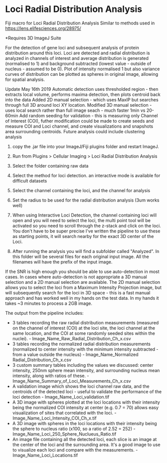 # Loci Radial Distribution Analysis
 
Fiji macro for Loci Radial Distribution Analysis
Similar to methods used in https://lens.elifesciences.org/28975/

*Requires 3D ImageJ Suite

For the detection of gene loci and subsequent analysis of protein distribution around this loci.
Loci are detected and radial distribution is analyzed in channels of interest and average distribution is generated (normalised to 1) and background subtracted (lowest value - outside of nucleus - assumed to be 0). Plot of intensity normalised 1 but also variance curves of distribution can be plotted as spheres in original image, allowing for spatial analysis.

Update May 16th 2019
Automatic detection uses thresholded region - then extracts local volume, performs maxima detection, then plots centroid back into the data
Added 2D manual selection - which uses MaxIP but searches through full 3D around loci XY location.
Modified 3D manual selection - uses local search rather than full image seach - much faster 1min vs 20-60min
Add random seeding for validation - this is measuring only Channel of Interest (COI), futher modification could be made to create seeds and measure COI and Loci channel, and create visualizations and snapshots area surrounding centroids. Future analysis could include clustering analysis


1. copy the .jar file into your ImageJ/Fiji plugins folder and restart ImageJ.
2. Run from Plugins > Cellular Imaging > Loci Radial Distribution Analysis
3. Select the folder containing raw data
4. Select the method for loci detection. an interactive mode is available for difficult datasets
5. Select the channel containing the loci, and the channel for analysis
6. Set the radius to be used for the radial distribution analysis (3um works well)

7. When using Interactive Loci Detection, the channel containing loci will open and you will need to select the loci, the multi point tool will be activated so you need to scroll through the z-stack and click on the loci. You don't have to be super precise I've written the pipeline to use these as starting points, it will search nearby for the exact 3D center of the Loci.

8. After running the analysis you will find a subfolder called "Analyzed". In this folder will be several files for each original input image. All the filenames will have the prefix of the input image.

If the SNR is high enough you should be able to use auto-detection in most cases. In cases where auto-detection is not appropriate a 3D manual selection and a 2D manual selection are available. The 2D manual selection allows you to select the loci from a Maximum Intensity Projection image, but will subsequently search for the loci in 3D space - this is a fast manual approach and has worked well in my hands on the test data. In my hands it takes ~3 minutes to process a 2GB image.

The output from the pipeline includes:
- 3 tables recording the raw radial distribution measurements (measured on the channel of interest (COI) at the loci site, the loci channel at the same location, and the COI at some randomly seeded sites within the nuclei). - Image_Name_Raw_Radial_Distribution_Ch_x.csv
- 3 tables recording the normalized radial distribution measurements (normalized to center intensity with the minimum intensity subtracted - from a value outside the nucleus) - Image_Name_Normalized Radial_Distribution_Ch_x.csv
- 3 custom summary tables including the values we discussed: center intensity, 250nm sphere mean intensity, and surrounding nucleus mean intensity, along with ratios of these. -	Image_Name_Summary_of_Loci_Measurements_Ch_x.csv
- A validation image which shows the loci channel raw data, and the centroids of the detected loci - useful to validate the performance of the loci detection - 	Image_Name_Loci_validation.tif
- A 3D image with spheres plotted at the loci locations with their intensity being the normalized COI intensity at center (e.g. 0.7 = 70) allows easy visualization of sites that correlated with the loci. -Image_Name_Loci_Intensity_COI_Ch_x.tif
- A 3D image with spheres in the loci locations with their intensity being the sphere to nucleus ratio (x100, so a ratio of 2.52 = 252) - Image_Name_Loci_250_Sphere_Nuclueus_Ratio.tif
- An image file containing all the detected loci, each slice is an image at the center of the loci and the surrounding area. It's a good image to use to visualize each loci and compare with the measurements. - Image_Name_Loci_Locations.tif
